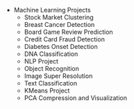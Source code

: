 - Machine Learning Projects
    - Stock Market Clustering
    - Breast Cancer Detection
    - Board Game Review Prediction
    - Credit Card Fraud Detection
    - Diabetes Onset Detection
    - DNA Classification
    - NLP Project
    - Object Recognition
    - Image Super Resolution
    - Text Classification
    - KMeans Project
    - PCA Compression and Visualization